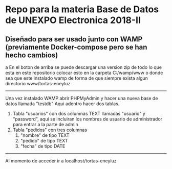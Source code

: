 # Repo para la materia Base de Datos de UNEXPO Electronica 2018-II
Diseñado para ser usado junto con WAMP (previamente Docker-compose pero se han hecho cambios)
---
a
En el boton de arriba se puede descargar una version zip de todo lo que esta en este repositorio colocar esto en la carpeta C:/wamp/www o donde sea que este instalado wamp de forma de que siempre exista algun directorio www/tortas-eneyluz

---
Una vez instalado WAMP abrir PHPMyAdmin y hacer una nueva base de datos llamada "testdb"
Aqui adentro hacer dos tablas.
1. Tabla "usuarios" con dos columnas TEXT llamadas "usuario" y "password", aqui se incluiran los nombres de usuario de administrador para entrar a la parte de admin
2. Tabla  "pedidos" con tres columnas
	1. "nombre" de tipo TEXT
	2. "pedido" de tipo TEXT
	3. "fecha"  de tipo DATE 
----
Al momento de acceder ir a localhost/tortas-eneyluz
